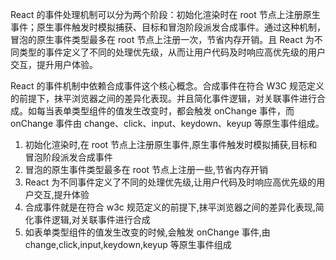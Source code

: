 React 的事件处理机制可以分为两个阶段：初始化渲染时在 root 节点上注册原生事件；原生事件触发时模拟捕获、目标和冒泡阶段派发合成事件。通过这种机制，冒泡的原生事件类型最多在 root 节点上注册一次，节省内存开销。且 React 为不同类型的事件定义了不同的处理优先级，从而让用户代码及时响应高优先级的用户交互，提升用户体验。

React 的事件机制中依赖合成事件这个核心概念。合成事件在符合 W3C 规范定义的前提下，抹平浏览器之间的差异化表现。并且简化事件逻辑，对关联事件进行合成。如每当表单类型组件的值发生改变时，都会触发 onChange 事件，而 onChange 事件由 change、click、input、keydown、keyup 等原生事件组成。

1. 初始化渲染时,在 root 节点上注册原生事件,原生事件触发时模拟捕获,目标和冒泡阶段派发合成事件
2. 冒泡的原生事件类型最多在 root 节点上注册一些,节省内存开销
3. React 为不同事件定义了不同的处理优先级,让用户代码及时响应高优先级的用户交互,提升体验
4. 合成事件就是在符合 w3c 规范定义的前提下,抹平浏览器之间的差异化表现,简化事件逻辑,对关联事件进行合成
5. 如表单类型组件的值发生改变的时候,会触发 onChange 事件,由 change,click,input,keydown,keyup 等原生事件组成
